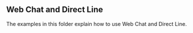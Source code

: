 ## Web Chat and Direct Line

The examples in this folder explain how to use Web Chat and Direct Line.